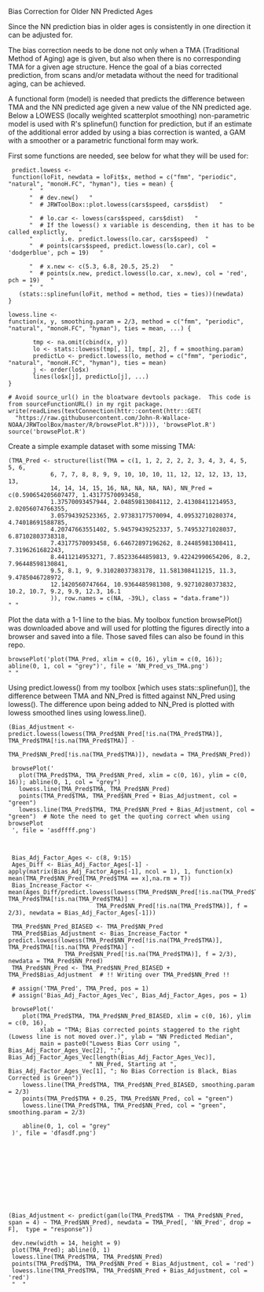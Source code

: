 Bias Correction for Older NN Predicted Ages

Since the NN prediction bias in older ages is consistently in one direction it can be adjusted for.

The bias correction needs to be done not only when a TMA (Traditional Method of Aging) age is given, but also when there is no corresponding TMA for a given age structure. Hence the goal of a bias corrected prediction, from scans and/or metadata without the need for traditional aging, can be achieved. 

A functional form (model) is needed that predicts the difference between TMA and the NN predicted age given a new value of the NN predicted age. Below a LOWESS (locally weighted scatterplot smoothing) non-parametric model is used with R's splinefun() function for prediction, but if an estimate of the additional error added by using a bias correction is wanted, a GAM with a smoother or a parametric functional form may work.

First some functions are needed, see below for what they will be used for:

     predict.lowess <- 
     function(loFit, newdata = loFit$x, method = c("fmm", "periodic", "natural", "monoH.FC", "hyman"), ties = mean) {  
          "  "
          "  # dev.new()   "
          "  # JRWToolBox::plot.lowess(cars$speed, cars$dist)   "
      
          "  # lo.car <- lowess(cars$speed, cars$dist)   "
          "  # If the lowess() x variable is descending, then it has to be called explictly,   " 
          "        i.e. predict.lowess(lo.car, cars$speed)  "
          "  # points(cars$speed, predict.lowess(lo.car), col = 'dodgerblue', pch = 19)   "
      
          "  # x.new <- c(5.3, 6.8, 20.5, 25.2)   "
          "  # points(x.new, predict.lowess(lo.car, x.new), col = 'red', pch = 19)   "
          "  "
       (stats::splinefun(loFit, method = method, ties = ties))(newdata)
    }

    lowess.line <- 
    function(x, y, smoothing.param = 2/3, method = c("fmm", "periodic", "natural", "monoH.FC", "hyman"), ties = mean, ...) {
    
           tmp <- na.omit(cbind(x, y))
           lo <- stats::lowess(tmp[, 1], tmp[, 2], f = smoothing.param)
           predictLo <- predict.lowess(lo, method = c("fmm", "periodic", "natural", "monoH.FC", "hyman"), ties = mean)
           j <- order(lo$x)
           lines(lo$x[j], predictLo[j], ...)
    }

    # Avoid source_url() in the bloatware devtools package.  This code is from sourceFunctionURL() in my rgit package.
    write(readLines(textConnection(httr::content(httr::GET( 
      "https://raw.githubusercontent.com/John-R-Wallace-NOAA/JRWToolBox/master/R/browsePlot.R")))), 'browsePlot.R')
    source('browsePlot.R')



Create a simple example dataset with some missing TMA:


    (TMA_Pred <- structure(list(TMA = c(1, 1, 2, 2, 2, 2, 3, 4, 3, 4, 5, 5, 6, 
                6, 7, 7, 8, 8, 9, 9, 10, 10, 10, 11, 12, 12, 12, 13, 13, 13, 
                14, 14, 14, 15, 16, NA, NA, NA, NA), NN_Pred = c(0.590654205607477, 1.43177570093458, 
                1.37570093457944, 2.04859813084112, 2.41308411214953, 2.02056074766355, 
                3.05794392523365, 2.97383177570094, 4.09532710280374, 4.74018691588785, 
                4.20747663551402, 5.94579439252337, 5.74953271028037, 6.87102803738318, 
                7.43177570093458, 6.64672897196262, 8.24485981308411, 7.3196261682243, 
                8.4411214953271, 7.85233644859813, 9.42242990654206, 8.2, 7.96448598130841, 
                9.5, 8.1, 9, 9.31028037383178, 11.581308411215, 11.3, 9.4785046728972, 
                12.1420560747664, 10.9364485981308, 9.92710280373832, 10.2, 10.7, 9.2, 9.9, 12.3, 16.1
                )), row.names = c(NA, -39L), class = "data.frame"))
    " "

Plot the data with a 1-1 line to the bias.  My toolbox function browsePlot() was downloaded above and will used for plotting the figures directly into a browser and saved into a file. Those saved files can also be found in this repo.

    browsePlot('plot(TMA_Pred, xlim = c(0, 16), ylim = c(0, 16)); abline(0, 1, col = "grey")', file = 'NN_Pred_vs_TMA.png')	
    " "
    
Using predict.lowess() from my toolbox [which uses stats::splinefun()], the difference between TMA and NN_Pred is fitted against NN_Pred using lowess(). The difference upon being added to NN_Pred is plotted with lowess smoothed lines using lowess.line().
		 

    (Bias_Adjustment <- predict.lowess(lowess(TMA_Pred$NN_Pred[!is.na(TMA_Pred$TMA)], TMA_Pred$TMA[!is.na(TMA_Pred$TMA)] - 
                                                TMA_Pred$NN_Pred[!is.na(TMA_Pred$TMA)]), newdata = TMA_Pred$NN_Pred))

     browsePlot('
       plot(TMA_Pred$TMA, TMA_Pred$NN_Pred, xlim = c(0, 16), ylim = c(0, 16)); abline(0, 1, col = "grey")
       lowess.line(TMA_Pred$TMA, TMA_Pred$NN_Pred)
       points(TMA_Pred$TMA, TMA_Pred$NN_Pred + Bias_Adjustment, col = "green")
       lowess.line(TMA_Pred$TMA, TMA_Pred$NN_Pred + Bias_Adjustment, col = "green")  # Note the need to get the quoting correct when using browsePlot
     ', file = 'asdffff.png')


     
     Bias_Adj_Factor_Ages <- c(8, 9:15)
     Ages_Diff <- Bias_Adj_Factor_Ages[-1] - apply(matrix(Bias_Adj_Factor_Ages[-1], ncol = 1), 1, function(x) mean(TMA_Pred$NN_Pred[TMA_Pred$TMA == x],na.rm = T))
     Bias_Increase_Factor <- mean(Ages_Diff/predict.lowess(lowess(TMA_Pred$NN_Pred[!is.na(TMA_Pred$TMA)], TMA_Pred$TMA[!is.na(TMA_Pred$TMA)] - 
                             TMA_Pred$NN_Pred[!is.na(TMA_Pred$TMA)], f = 2/3), newdata = Bias_Adj_Factor_Ages[-1]))
											 
     TMA_Pred$NN_Pred_BIASED <- TMA_Pred$NN_Pred 									 
     TMA_Pred$Bias_Adjustment <- Bias_Increase_Factor * predict.lowess(lowess(TMA_Pred$NN_Pred[!is.na(TMA_Pred$TMA)], TMA_Pred$TMA[!is.na(TMA_Pred$TMA)] - 
			        TMA_Pred$NN_Pred[!is.na(TMA_Pred$TMA)], f = 2/3), newdata = TMA_Pred$NN_Pred)
     TMA_Pred$NN_Pred <- TMA_Pred$NN_Pred_BIASED + TMA_Pred$Bias_Adjustment  # !! Writing over TMA_Pred$NN_Pred !!
											 
     # assign('TMA_Pred', TMA_Pred, pos = 1)
     # assign('Bias_Adj_Factor_Ages_Vec', Bias_Adj_Factor_Ages, pos = 1)
    
     browsePlot('
        plot(TMA_Pred$TMA, TMA_Pred$NN_Pred_BIASED, xlim = c(0, 16), ylim = c(0, 16),
    	     xlab = "TMA; Bias corrected points staggered to the right (Lowess line is not moved over.)", ylab = "NN Predicted Median", 
             main = paste0("Lowess Bias Corr using ", Bias_Adj_Factor_Ages_Vec[2], ":", Bias_Adj_Factor_Ages_Vec[length(Bias_Adj_Factor_Ages_Vec)], 
                           " NN_Pred, Starting at ", Bias_Adj_Factor_Ages_Vec[1], "; No Bias Correction is Black, Bias Corrected is Green"))
    	lowess.line(TMA_Pred$TMA, TMA_Pred$NN_Pred_BIASED, smoothing.param = 2/3)
        points(TMA_Pred$TMA + 0.25, TMA_Pred$NN_Pred, col = "green")
    	lowess.line(TMA_Pred$TMA, TMA_Pred$NN_Pred, col = "green", smoothing.param = 2/3)
         
        abline(0, 1, col = "grey"
     )', file = 'dfasdf.png')
										

     







   
    (Bias_Adjustment <- predict(gam(lo(TMA_Pred$TMA - TMA_Pred$NN_Pred, span = 4) ~ TMA_Pred$NN_Pred), newdata = TMA_Pred[, 'NN_Pred', drop = F],  type = "response"))

     dev.new(width = 14, height = 9)
     plot(TMA_Pred); abline(0, 1)
     lowess.line(TMA_Pred$TMA, TMA_Pred$NN_Pred)
     points(TMA_Pred$TMA, TMA_Pred$NN_Pred + Bias_Adjustment, col = 'red')
     lowess.line(TMA_Pred$TMA, TMA_Pred$NN_Pred + Bias_Adjustment, col = 'red')
     "  "  





















    
